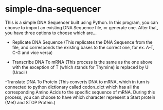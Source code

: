 # simple-dna-sequencer

This is a simple DNA Sequencer built using Python. In this program, you can choose to import an existing DNA Sequence file, or generate one. After that, you have three options to choose which are...

- Replicate DNA Sequence (This replicates the DNA Sequence from the file, and corresponds the existing bases to the correct one, for ex. A-T, C-G and vice versa)

- Transcribe DNA To mRNA (This process is the same as the one above with the exception of T (which stands for Thymine) is replaced by U (Uracil)

-Translate DNA To Protein (This converts DNA to mRNA, which in turn is connected to python dictionary called codon_dict which has all the corresponding Amino Acids to the specific sequence of mRNA. During this process, you can choose to have which character represent a Start protein (Met) and STOP Protein.)
